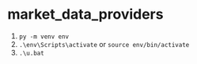 # market_data_providers

1. `py -m venv env`
2. `.\env\Scripts\activate` or `source env/bin/activate`
3. `.\u.bat`